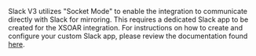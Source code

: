 Slack V3 utilizes "Socket Mode" to enable the integration to communicate directly with Slack for mirroring. 
This requires a dedicated Slack app to be created for the XSOAR integration. For instructions on how to create and configure your custom Slack app, please review the documentation found [here](https://xsoar.pan.dev/docs/reference/integrations/slack-v3).